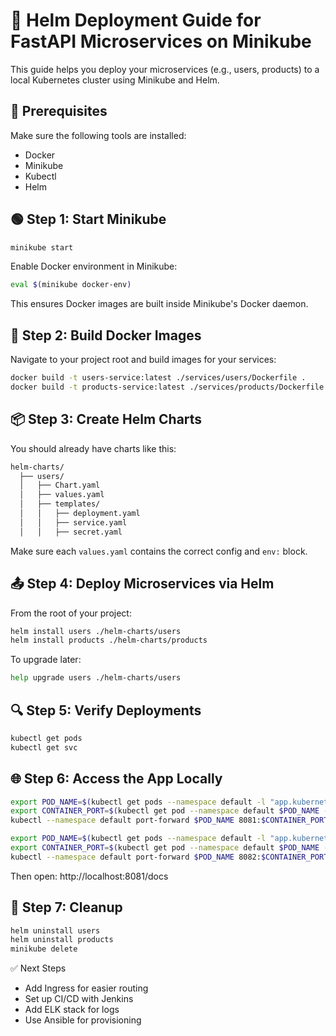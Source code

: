 # 🚀 Helm Deployment Guide for FastAPI Microservices on Minikube
This guide helps you deploy your microservices (e.g., users, products) to a local Kubernetes cluster using Minikube and Helm.

## 🧰 Prerequisites
Make sure the following tools are installed:
* Docker
* Minikube
* Kubectl
* Helm

## 🟢 Step 1: Start Minikube
```bash
minikube start
```
Enable Docker environment in Minikube:

```bash
eval $(minikube docker-env)
```
This ensures Docker images are built inside Minikube's Docker daemon.

## 🐳 Step 2: Build Docker Images
Navigate to your project root and build images for your services:

```bash
docker build -t users-service:latest ./services/users/Dockerfile .
docker build -t products-service:latest ./services/products/Dockerfile .
```

## 📦 Step 3: Create Helm Charts
You should already have charts like this:

```bash
helm-charts/
  ├── users/
  │   ├── Chart.yaml
  │   ├── values.yaml
  │   ├── templates/
  │   │   ├── deployment.yaml
  │   │   ├── service.yaml
  │   │   ├── secret.yaml
```
Make sure each `values.yaml` contains the correct config and `env:` block.


## 📤 Step 4: Deploy Microservices via Helm
From the root of your project:

```bash
helm install users ./helm-charts/users
helm install products ./helm-charts/products
```
To upgrade later:

```bash
help upgrade users ./helm-charts/users
```

## 🔍 Step 5: Verify Deployments
```bash
kubectl get pods
kubectl get svc
```

## 🌐 Step 6: Access the App Locally
```bash
export POD_NAME=$(kubectl get pods --namespace default -l "app.kubernetes.io/name=users-service-charts,app.kubernetes.io/instance=users" -o jsonpath="{.items[0].metadata.name}")
export CONTAINER_PORT=$(kubectl get pod --namespace default $POD_NAME -o jsonpath="{.spec.containers[0].ports[0].containerPort}")
kubectl --namespace default port-forward $POD_NAME 8081:$CONTAINER_PORT

export POD_NAME=$(kubectl get pods --namespace default -l "app.kubernetes.io/name=products-service-charts,app.kubernetes.io/instance=products" -o jsonpath="{.items[0].metadata.name}")
export CONTAINER_PORT=$(kubectl get pod --namespace default $POD_NAME -o jsonpath="{.spec.containers[0].ports[0].containerPort}")
kubectl --namespace default port-forward $POD_NAME 8082:$CONTAINER_PORT
```
Then open: http://localhost:8081/docs

## 🛑 Step 7: Cleanup
```bash
helm uninstall users
helm uninstall products
minikube delete
```

✅ Next Steps
* Add Ingress for easier routing
* Set up CI/CD with Jenkins
* Add ELK stack for logs
* Use Ansible for provisioning

